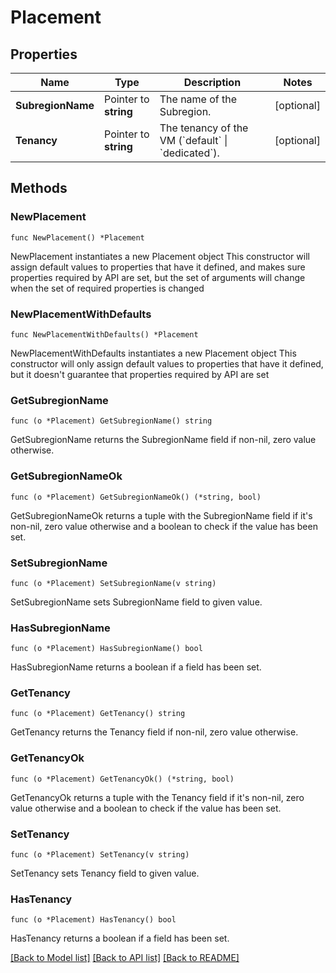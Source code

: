 # Placement

## Properties

Name | Type | Description | Notes
------------ | ------------- | ------------- | -------------
**SubregionName** | Pointer to **string** | The name of the Subregion. | [optional] 
**Tenancy** | Pointer to **string** | The tenancy of the VM (&#x60;default&#x60; \\| &#x60;dedicated&#x60;). | [optional] 

## Methods

### NewPlacement

`func NewPlacement() *Placement`

NewPlacement instantiates a new Placement object
This constructor will assign default values to properties that have it defined,
and makes sure properties required by API are set, but the set of arguments
will change when the set of required properties is changed

### NewPlacementWithDefaults

`func NewPlacementWithDefaults() *Placement`

NewPlacementWithDefaults instantiates a new Placement object
This constructor will only assign default values to properties that have it defined,
but it doesn't guarantee that properties required by API are set

### GetSubregionName

`func (o *Placement) GetSubregionName() string`

GetSubregionName returns the SubregionName field if non-nil, zero value otherwise.

### GetSubregionNameOk

`func (o *Placement) GetSubregionNameOk() (*string, bool)`

GetSubregionNameOk returns a tuple with the SubregionName field if it's non-nil, zero value otherwise
and a boolean to check if the value has been set.

### SetSubregionName

`func (o *Placement) SetSubregionName(v string)`

SetSubregionName sets SubregionName field to given value.

### HasSubregionName

`func (o *Placement) HasSubregionName() bool`

HasSubregionName returns a boolean if a field has been set.

### GetTenancy

`func (o *Placement) GetTenancy() string`

GetTenancy returns the Tenancy field if non-nil, zero value otherwise.

### GetTenancyOk

`func (o *Placement) GetTenancyOk() (*string, bool)`

GetTenancyOk returns a tuple with the Tenancy field if it's non-nil, zero value otherwise
and a boolean to check if the value has been set.

### SetTenancy

`func (o *Placement) SetTenancy(v string)`

SetTenancy sets Tenancy field to given value.

### HasTenancy

`func (o *Placement) HasTenancy() bool`

HasTenancy returns a boolean if a field has been set.


[[Back to Model list]](../README.md#documentation-for-models) [[Back to API list]](../README.md#documentation-for-api-endpoints) [[Back to README]](../README.md)


